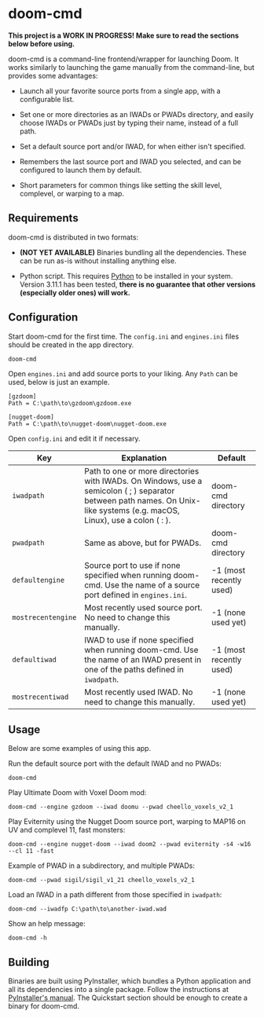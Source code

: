 # doom-cmd

**This project is a WORK IN PROGRESS! Make sure to read the sections below before using.**

doom-cmd is a command-line frontend/wrapper for launching Doom. It works similarly to launching the game manually from the command-line, but provides some advantages:

- Launch all your favorite source ports from a single app, with a configurable list.

- Set one or more directories as an IWADs or PWADs directory, and easily choose IWADs or PWADs just by typing their name, instead of a full path.

- Set a default source port and/or IWAD, for when either isn't specified.

- Remembers the last source port and IWAD you selected, and can be configured to launch them by default.

- Short parameters for common things like setting the skill level, complevel, or warping to a map.

## Requirements

doom-cmd is distributed in two formats:

- **(NOT YET AVAILABLE)** Binaries bundling all the dependencies. These can be run as-is without installing anything else.

- Python script. This requires [Python](https://www.python.org/) to be installed in your system. Version 3.11.1 has been tested, **there is no guarantee that other versions (especially older ones) will work.**

## Configuration

Start doom-cmd for the first time. The `config.ini` and `engines.ini` files should be created in the app directory.

```
doom-cmd
```

Open `engines.ini` and add source ports to your liking. Any `Path` can be used, below is just an example.

```
[gzdoom]
Path = C:\path\to\gzdoom\gzdoom.exe

[nugget-doom]
Path = C:\path\to\nugget-doom\nugget-doom.exe
```

Open `config.ini` and edit it if necessary.

| Key | Explanation | Default |
| --- | ----------- | ------- |
| `iwadpath` | Path to one or more directories with IWADs. On Windows, use a semicolon ( ; ) separator between path names. On Unix-like systems (e.g. macOS, Linux), use a colon ( : ). | doom-cmd directory |
| `pwadpath` | Same as above, but for PWADs. | doom-cmd directory |
| `defaultengine` | Source port to use if none specified when running doom-cmd. Use the name of a source port defined in `engines.ini`. | -1 (most recently used) |
| `mostrecentengine` | Most recently used source port. No need to change this manually. | -1 (none used yet) |
| `defaultiwad` | IWAD to use if none specified when running doom-cmd. Use the name of an IWAD present in one of the paths defined in `iwadpath`. | -1 (most recently used) |
| `mostrecentiwad` | Most recently used IWAD. No need to change this manually. | -1 (none used yet) |

## Usage

Below are some examples of using this app.

Run the default source port with the default IWAD and no PWADs:

```
doom-cmd
```

Play Ultimate Doom with Voxel Doom mod:

```
doom-cmd --engine gzdoom --iwad doomu --pwad cheello_voxels_v2_1
```

Play Eviternity using the Nugget Doom source port, warping to MAP16 on UV and complevel 11, fast monsters:

```
doom-cmd --engine nugget-doom --iwad doom2 --pwad eviternity -s4 -w16 --cl 11 -fast
```

Example of PWAD in a subdirectory, and multiple PWADs:

```
doom-cmd --pwad sigil/sigil_v1_21 cheello_voxels_v2_1
```

Load an IWAD in a path different from those specified in `iwadpath`:

```
doom-cmd --iwadfp C:\path\to\another-iwad.wad
```

Show an help message:

```
doom-cmd -h
```

## Building

Binaries are built using PyInstaller, which bundles a Python application and all its dependencies into a single package. Follow the instructions at [PyInstaller's manual](https://pyinstaller.org/en/stable/). The Quickstart section should be enough to create a binary for doom-cmd.
